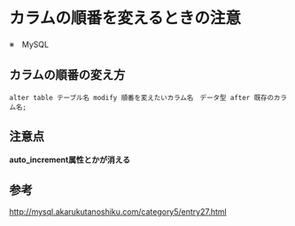# カラムの順番を変えるときの注意

※　MySQL

## カラムの順番の変え方

`alter table テーブル名 modify 順番を変えたいカラム名　データ型 after 既存のカラム名;`

## 注意点
**auto_increment属性とかが消える**

## 参考
http://mysql.akarukutanoshiku.com/category5/entry27.html
